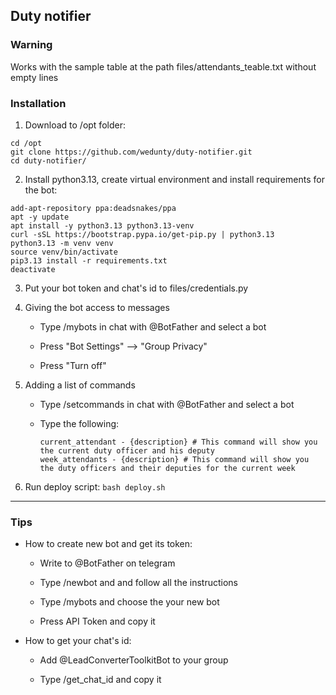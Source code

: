 ## Duty notifier

### Warning
Works with the sample table at the path files/attendants_teable.txt without empty lines

### Installation
1. Download to /opt folder: 

```
cd /opt
git clone https://github.com/wedunty/duty-notifier.git
cd duty-notifier/
```

2. Install python3.13, create virtual environment and install requirements for the bot:

```
add-apt-repository ppa:deadsnakes/ppa
apt -y update
apt install -y python3.13 python3.13-venv
curl -sSL https://bootstrap.pypa.io/get-pip.py | python3.13
python3.13 -m venv venv
source venv/bin/activate
pip3.13 install -r requirements.txt
deactivate
```

3. Put your bot token and chat's id to files/credentials.py

4. Giving the bot access to messages
    - Type /mybots in chat with @BotFather and select a bot

    - Press "Bot Settings" --> "Group Privacy"

    - Press "Turn off"
  
5. Adding a list of commands
    - Type /setcommands in chat with @BotFather and select a bot
  
    - Type the following:
      ```
      current_attendant - {description} # This command will show you the current duty officer and his deputy
      week_attendants - {description} # This command will show you the duty officers and their deputies for the current week
      ```
      
6. Run deploy script: `bash deploy.sh`

---

### Tips
- How to create new bot and get its token:

  - Write to @BotFather on telegram

  - Type /newbot and and follow all the instructions
    
  - Type /mybots and choose the your new bot
    
  - Press API Token and copy it

- How to get your chat's id:
  
  - Add @LeadConverterToolkitBot to your group
 
  - Type /get_chat_id and copy it
